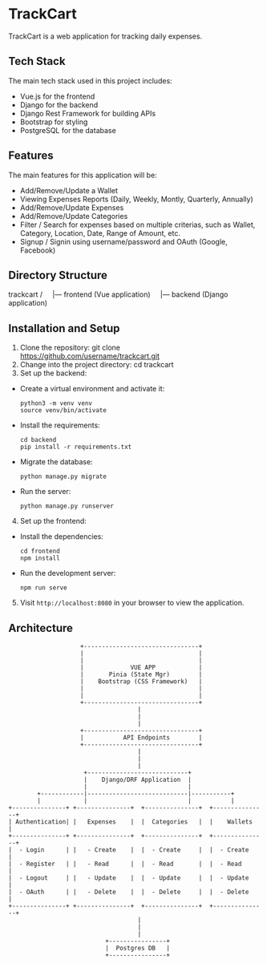 # TrackCart

TrackCart is a web application for tracking daily expenses.

## Tech Stack

The main tech stack used in this project includes:

- Vue.js for the frontend
- Django for the backend
- Django Rest Framework for building APIs
- Bootstrap for styling
- PostgreSQL for the database

## Features

The main features for this application will be:

- Add/Remove/Update a Wallet
- Viewing Expenses Reports (Daily, Weekly, Montly, Quarterly, Annually)
- Add/Remove/Update Expenses
- Add/Remove/Update Categories
- Filter / Search for expenses based on multiple criterias, such as Wallet, Category, Location, Date, Range of Amount, etc.
- Signup / Signin using username/password and OAuth (Google, Facebook)

## Directory Structure

trackcart /
&nbsp;&nbsp;&nbsp;&nbsp;|— frontend (Vue application)
&nbsp;&nbsp;&nbsp;&nbsp;|— backend (Django application)

## Installation and Setup

1. Clone the repository:
   git clone https://github.com/username/trackcart.git
2. Change into the project directory:
   cd trackcart
3. Set up the backend:

- Create a virtual environment and activate it:

  ```
  python3 -m venv venv
  source venv/bin/activate
  ```

- Install the requirements:

  ```
  cd backend
  pip install -r requirements.txt
  ```

- Migrate the database:

  ```
  python manage.py migrate
  ```

- Run the server:

  ```
  python manage.py runserver
  ```

4. Set up the frontend:

- Install the dependencies:

  ```
  cd frontend
  npm install
  ```

- Run the development server:

  ```
  npm run serve
  ```

5. Visit `http://localhost:8080` in your browser to view the application.

## Architecture

```
                    +--------------------------------+
                    |                                |
                    |                                |
                    |             VUE APP            |
                    |       Pinia (State Mgr)        |
                    |    Bootstrap (CSS Framework)   |
                    |                                |
                    |                                |
                    +--------------------------------+
                                    |
                                    |
                                    |
                    +--------------------------------+
                    |           API Endpoints        |
                    +--------------------------------+
                                    |
                                    |
                                    |
                     +----------------------------+
                     |    Django/DRF Application  |
                     |                            |
        +------------|----------------------------|-----------+
        |            |                            |           |
+---------------+ +---------------+  +---------------+  +---------------+
| Authentication| |   Expenses    |  |  Categories   |  |    Wallets    |
+---------------+ +---------------+  +---------------+  +---------------+
|  - Login      | |   - Create    |  |  - Create     |  |  - Create     |
|  - Register   | |   - Read      |  |  - Read       |  |  - Read       |
|  - Logout     | |   - Update    |  |  - Update     |  |  - Update     |
|  - OAuth      | |   - Delete    |  |  - Delete     |  |  - Delete     |
+---------------+ +---------------+  +---------------+  +---------------+
                                    |
                                    |
                                    |
                           +----------------+
                           |  Postgres DB   |
                           +----------------+
```
